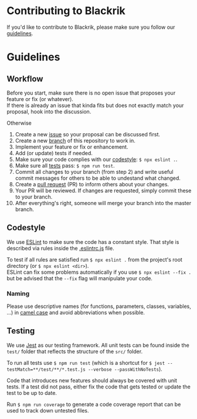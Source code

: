 # Contributing to Blackrik
If you'd like to contribute to Blackrik, please make sure you follow our [guidelines](#guidelines).

# Guidelines

## Workflow
Before you start, make sure there is no open issue that proposes your feature or fix (or whatever).  
If there is already an issue that kinda fits but does not exactly match your proposal, hook into the discussion.

Otherwise
1. Create a new [issue](https://guides.github.com/features/issues/) so your proposal can be discussed first.
2. Create a new [branch](https://docs.github.com/en/github/collaborating-with-issues-and-pull-requests/about-branches) of this repository to work in.
3. Implement your feature or fix or enhancement.
4. Add (or update) tests if needed.
5. Make sure your code complies with our [codestyle](#codestyle): `$ npx eslint .`.
6. Make sure all [tests](#testing) pass: `$ npm run test`.
7. Commit all changes to your branch (from step 2) and write useful commit messages for others to be able to undestand what changed.
8. Create a [pull request](https://docs.github.com/en/github/collaborating-with-issues-and-pull-requests/about-pull-requests) (PR) to inform others about your changes.
9. Your PR will be reviewed. If changes are requested, simply commit these to your branch.
10. After everything's right, someone will merge your branch into the master branch.

## Codestyle
We use [ESLint](https://eslint.org/) to make sure the code has a constant style. That style is described via rules inside the [.eslintrc.js](https://github.com/wesone/blackrik/blob/master/.eslintrc.js) file.

To test if all rules are satisfied run `$ npx eslint .` from the project's root directory (or `$ npx eslint <dir>`).  
ESLint can fix some problems automatically if you use `$ npx eslint --fix .` but be advised that the `--fix` flag will manipulate your code.

### Naming
Please use descriptive names (for functions, parameters, classes, variables, ...) in [camel case](https://en.wikipedia.org/wiki/Camel_case) and avoid abbreviations when possible.

## Testing
We use [Jest](https://jestjs.io/) as our testing framework. All unit tests can be found inside the `test/` folder that reflects the structure of the `src/` folder.

To run all tests use `$ npm run test` (which is a shortcut for `$ jest --testMatch=**/test/**/*.test.js --verbose --passWithNoTests`).

Code that introduces new features should always be covered with unit tests. If a test did not pass, either fix the code that gets tested or update the test to be up to date.

Run `$ npm run coverage` to generate a code coverage report that can be used to track down untested files.
